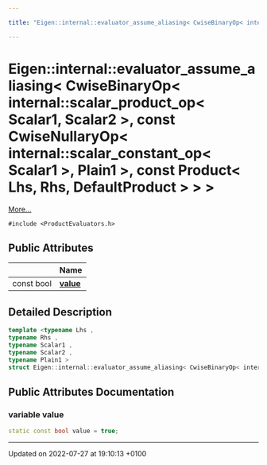 ```yaml
---

title: "Eigen::internal::evaluator_assume_aliasing< CwiseBinaryOp< internal::scalar_product_op< Scalar1, Scalar2 >, const CwiseNullaryOp< internal::scalar_constant_op< Scalar1 >, Plain1 >, const Product< Lhs, Rhs, DefaultProduct > > >"

---
```


# Eigen::internal::evaluator_assume_aliasing< CwiseBinaryOp< internal::scalar_product_op< Scalar1, Scalar2 >, const CwiseNullaryOp< internal::scalar_constant_op< Scalar1 >, Plain1 >, const Product< Lhs, Rhs, DefaultProduct > > >



 [More...](#detailed-description)


`#include <ProductEvaluators.h>`

## Public Attributes

|                | Name           |
| -------------- | -------------- |
| const bool | **[value](http://example.org/classes/structeigen_1_1internal_1_1evaluator__assume__aliasing_3_01cwisebinaryop_3_01internal_1_1scalar_4d153a207c87aacc357b1ec5ca84ab7f/#variable-value)**  |

## Detailed Description

```cpp
template <typename Lhs ,
typename Rhs ,
typename Scalar1 ,
typename Scalar2 ,
typename Plain1 >
struct Eigen::internal::evaluator_assume_aliasing< CwiseBinaryOp< internal::scalar_product_op< Scalar1, Scalar2 >, const CwiseNullaryOp< internal::scalar_constant_op< Scalar1 >, Plain1 >, const Product< Lhs, Rhs, DefaultProduct > > >;
```

## Public Attributes Documentation

### variable value

```cpp
static const bool value = true;
```


-------------------------------

Updated on 2022-07-27 at 19:10:13 +0100
